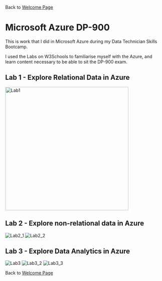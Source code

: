 Back to [Welcome Page](https://andypeacock215.github.io/Welcome-To-My-Profile/)

# Microsoft Azure DP-900

This is work that I did in Microsoft Azure during my Data Technician Skills Bootcamp.

I used the Labs on W3Schools to familiarise myself with the Azure, and learn content necessary to be able to sit the DP-900 exam.

## Lab 1 - Explore Relational Data in Azure
<img width="393" alt="Lab1" src="https://github.com/user-attachments/assets/83d9fa79-5a84-4fdf-8833-5b6c9ed9f885" />


## Lab 2 - Explore non-relational data in Azure
![Lab2_1](https://github.com/user-attachments/assets/b52fe89d-4b0d-4bd0-90d8-de44059f0921)
![Lab2_2](https://github.com/user-attachments/assets/dadbc07e-697d-4314-bcf7-14b325e84d85)


## Lab 3 - Explore Data Analytics in Azure
![Lab3](https://github.com/user-attachments/assets/314fec1e-10bc-4f3d-9039-d17384550dd2)
![Lab3_2](https://github.com/user-attachments/assets/1fba6f2b-2e1d-4f83-b2b6-627ceab32bc7)
![Lab3_3](https://github.com/user-attachments/assets/0ebc94bb-2446-419d-9c15-22396b1d6548)


Back to [Welcome Page](https://andypeacock215.github.io/Welcome-To-My-Profile/)
